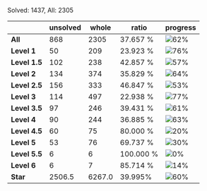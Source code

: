 Solved: 1437, All: 2305

| |unsolved|whole|ratio|progress|
|----|----|----|----|----|
|**All**| 868 | 2305 | 37.657 %| ![62%](https://progress-bar.dev/62?title=All) |
|**Level 1**| 50 | 209 | 23.923 %| ![76%](https://progress-bar.dev/76?title=Level+1++)|
|**Level 1.5**| 102 | 238 | 42.857 %| ![57%](https://progress-bar.dev/57?title=Level+1.5)|
|**Level 2**| 134 | 374 | 35.829 %| ![64%](https://progress-bar.dev/64?title=Level+2++)|
|**Level 2.5**| 156 | 333 | 46.847 %| ![53%](https://progress-bar.dev/53?title=Level+2.5)|
|**Level 3**| 114 | 497 | 22.938 %| ![77%](https://progress-bar.dev/77?title=Level+3++)|
|**Level 3.5**| 97 | 246 | 39.431 %| ![61%](https://progress-bar.dev/61?title=Level+3.5)|
|**Level 4**| 90 | 244 | 36.885 %| ![63%](https://progress-bar.dev/63?title=Level+4++)|
|**Level 4.5**| 60 | 75 | 80.000 %| ![20%](https://progress-bar.dev/20?title=Level+4.5)|
|**Level 5**| 53 | 76 | 69.737 %| ![30%](https://progress-bar.dev/30?title=Level+5++)|
|**Level 5.5**| 6 | 6 | 100.000 %| ![0%](https://progress-bar.dev/0?title=Level+5.5)|
|**Level 6**| 6 | 7 | 85.714 %| ![14%](https://progress-bar.dev/14?title=Level+6++)|
|**Star**|2506.5 | 6267.0 |39.995%| ![60%](https://progress-bar.dev/60?title=Star) |
